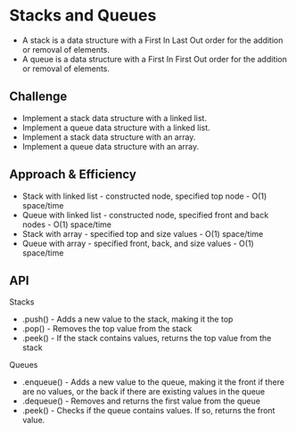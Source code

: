 # Stacks and Queues
* A stack is a data structure with a First In Last Out order for the addition or removal of elements.
* A queue is a data structure with a First In First Out order for the addition or removal of elements.

## Challenge
* Implement a stack data structure with a linked list.
* Implement a queue data structure with a linked list.
* Implement a stack data structure with an array.
* Implement a queue data structure with an array.

## Approach & Efficiency
* Stack with linked list - constructed node, specified top node - O(1) space/time
* Queue with linked list - constructed node, specified front and back nodes - O(1) space/time
* Stack with array - specified top and size values - O(1) space/time
* Queue with array - specified front, back, and size values - O(1) space/time


## API
Stacks
* .push() - Adds a new value to the stack, making it the top
* .pop() - Removes the top value from the stack
* .peek() - If the stack contains values, returns the top value from the stack

Queues
* .enqueue() - Adds a new value to the queue, making it the front if there are no values, or the back if there are existing values in the queue
* .dequeue() - Removes and returns the first value from the queue
* .peek() - Checks if the queue contains values. If so, returns the front value.
